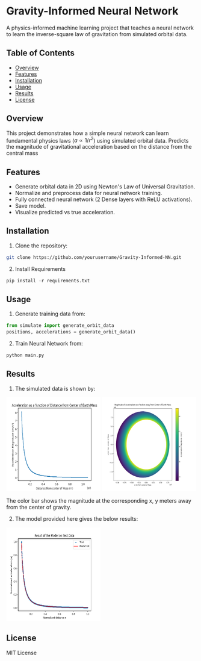 # Gravity-Informed Neural Network

A physics-informed machine learning project that teaches a neural network to learn the inverse-square law of gravitation from simulated orbital data.

## Table of Contents
- [Overview](#overview)
- [Features](#features)
- [Installation](#installation)
- [Usage](#usage)
- [Results](#results)
- [License](#license)

## Overview
This project demonstrates how a simple neural network can learn fundamental physics laws \($a \propto 1/r^2$\) using simulated orbital data. 
Predicts the magnitude of gravitational acceleration based on the distance from the central mass

## Features
- Generate orbital data in 2D using Newton's Law of Universal Gravitation.
- Normalize and preprocess data for neural network training.
- Fully connected neural network (2 Dense layers with ReLU activations).
- Save model.
- Visualize predicted vs true acceleration.


## Installation
1. Clone the repository:
```bash
git clone https://github.com/yourusername/Gravity-Informed-NN.git
```

2. Install Requirements
```python
pip install -r requirements.txt
```

## Usage
1. Generate training data from:
```python
from simulate import generate_orbit_data
positions, accelerations = generate_orbit_data()
```

2. Train Neural Network from:
```python
python main.py
```

## Results

1. The simulated data is shown by:

<img src="plots/Acceleration_Distance.png" width="250" height="250">
<img src="plots/Acceleration_Position.png" width="250" height="250">

The color bar shows the magnitude at the corresponding x, y meters away from the center of gravity.

2. The model provided here gives the below results:

<img src="plots/26Oct2025Result.png" width="250" height="250">

## License
MIT License

